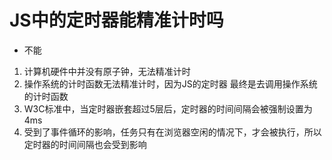 # JS中的定时器能精准计时吗

* 不能

1. 计算机硬件中并没有原子钟，无法精准计时
2. 操作系统的计时函数无法精准计时，因为JS的定时器 最终是去调用操作系统的计时函数
3. W3C标准中，当定时器嵌套超过5层后，定时器的时间间隔会被强制设置为 4ms
4. 受到了事件循环的影响，任务只有在浏览器空闲的情况下，才会被执行，所以定时器的时间间隔也会受到影响
